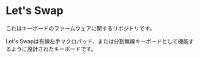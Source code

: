 # Let's Swap
これはキーボードのファームウェアに関するリポジトリです。

Let's Swapは有線左手マクロパッド、または分割無線キーボードとして機能するように設計されたキーボードです。
